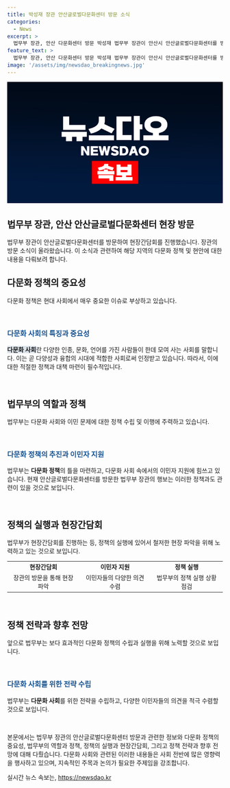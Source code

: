 ```yaml
---
title: 박성재 장관 안산글로벌다문화센터 방문 소식
categories:
  - News
excerpt: >
  법무부 장관, 안산 다문화센터 방문 박성재 법무부 장관이 안산시 안산글로벌다문화센터를 방문해 관계자 및 이민자와 간담회를 진행했다. 현장에서의 소중한 대화가 이민 문제에 대한 관심을 높이고 있다.
feature_text: >
  법무부 장관, 안산 다문화센터 방문 박성재 법무부 장관이 안산시 안산글로벌다문화센터를 방문해 관계자 및 이민자와 간담회를 진행했다. 현장에서의 소중한 대화가 이민 문제에 대한 관심을 높이고 있다.
image: '/assets/img/newsdao_breakingnews.jpg'
---
```


<p><img src="/assets/img/newsdao_breakingnews.jpg" alt="bookingtag 속보" /></p>

<h2 data-ke-size="size26">법무부 장관, 안산 안산글로벌다문화센터 현장 방문</h2>

<p>법무부 장관이 안산글로벌다문화센터를 방문하여 현장간담회를 진행했습니다. 장관의 방문 소식이 올라왔습니다. 이 소식과 관련하여 해당 지역의 다문화 정책 및 현안에 대한 내용을 다뤄보려 합니다. </p>

<p data-ke-size="size16"></p>

<h2 data-ke-size="size24">다문화 정책의 중요성</h2>

<p>다문화 정책은 현대 사회에서 매우 중요한 이슈로 부상하고 있습니다. </p>

<p data-ke-size="size16">&nbsp;</p>

<h3><b><span style="color: #1a5490;">다문화 사회의 특징과 중요성</span></b></h3>

<p><b><span style="background-color: #21538527;">다문화 사회</span></b>란 다양한 인종, 문화, 언어를 가진 사람들이 한데 모여 사는 사회를 말합니다. 이는 곧 다양성과 융합의 시대에 적합한 사회로써 인정받고 있습니다. 따라서, 이에 대한 적절한 정책과 대책 마련이 필수적입니다.</p>

<p data-ke-size="size16">&nbsp;</p>

<h2 data-ke-size="size24">법무부의 역할과 정책</h2>

<p>법무부는 다문화 사회와 이민 문제에 대한 정책 수립 및 이행에 주력하고 있습니다. </p>

<p data-ke-size="size16">&nbsp;</p>

<h3><b><span style="color: #1a5490;">다문화 정책의 추진과 이민자 지원</span></b></h3>

<p>법무부는 <b>다문화 정책</b>의 틀을 마련하고, 다문화 사회 속에서의 이민자 지원에 힘쓰고 있습니다. 현재 안산글로벌다문화센터를 방문한 법무부 장관의 행보는 이러한 정책과도 관련이 있을 것으로 보입니다.</p>

<p data-ke-size="size16">&nbsp;</p>

<h2 data-ke-size="size24">정책의 실행과 현장간담회</h2>

<p>법무부가 현장간담회를 진행하는 등, 정책의 실행에 있어서 철저한 현장 파악을 위해 노력하고 있는 것으로 보입니다.</p>

<p data-ke-size="size16"></p>

<table>
  <tbody>
    <tr>
      <td style="text-align: center; height: 17px;"><b>현장간담회</b></td>
      <td style="text-align: center; height: 17px;"><b>이민자 지원</b></td>
      <td style="text-align: center; height: 17px;"><b>정책 실행</b></td>
    </tr>
    <tr>
      <td style="text-align: center; height: 17px;">장관의 방문을 통해 현장 파악</td>
      <td style="text-align: center; height: 17px;">이민자들의 다양한 의견 수렴</td>
      <td style="text-align: center; height: 17px;">법무부의 정책 실행 상황 점검</td>
    </tr>
  </tbody>
</table>

<p data-ke-size="size16">&nbsp;</p>

<h2 data-ke-size="size24">정책 전략과 향후 전망</h2>

<p>앞으로 법무부는 보다 효과적인 다문화 정책의 수립과 실행을 위해 노력할 것으로 보입니다.</p>

<p data-ke-size="size16">&nbsp;</p>

<h3><b><span style="color: #1a5490;">다문화 사회를 위한 전략 수립</span></b></h3>

<p>법무부는 <b>다문화 사회</b>를 위한 전략을 수립하고, 다양한 이민자들의 의견을 적극 수렴할 것으로 보입니다.</p>

<p data-ke-size="size16">&nbsp;</p>

<p>본문에서는 법무부 장관의 안산글로벌다문화센터 방문과 관련한 정보와 다문화 정책의 중요성, 법무부의 역할과 정책, 정책의 실행과 현장간담회, 그리고 정책 전략과 향후 전망에 대해 다뤘습니다. 다문화 사회와 관련된 이러한 내용들은 사회 전반에 많은 영향력을 행사하고 있으며, 지속적인 주목과 논의가 필요한 주제임을 강조합니다.</p>
실시간 뉴스 속보는, <a href="https://newsdao.kr" rel="dofollow">https://newsdao.kr</a>


